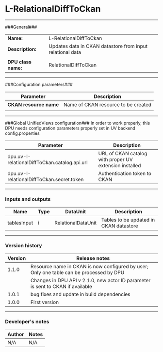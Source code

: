 # L-RelationalDiffToCkan #
----------

###General###

|                              |                                                                               |
|------------------------------|-------------------------------------------------------------------------------|
|**Name:**                     |L-RelationalDiffToCkan                                                         |
|**Description:**              |Updates data in CKAN datastore from input relational data                      |
|                              |                                                                               |
|**DPU class name:**           |RelationalDiffToCkan                                                           |


***

###Configuration parameters###

|Parameter                                       |Description                                                              |
|------------------------------------------------|-------------------------------------------------------------------------|
|**CKAN resource name**                          |Name of CKAN resource to be created                                      |
|                                                |                                                                         |

***

###Global UnifiedViews configuration###
In order to work properly, this DPU needs configuration parameters properly set in UV backend config.properties

|Parameter                                       |Description                                                              |
|------------------------------------------------|-------------------------------------------------------------------------|
|dpu.uv-l-relationalDiffToCkan.catalog.api.url   |URL of CKAN catalog with proper UV extension installed                   |
|dpu.uv-l-relationalDiffToCkan.secret.token      |Authentication token to CKAN                                             |

***

### Inputs and outputs ###

|Name          |Type           |DataUnit           |Description                                  |
|--------------|---------------|-------------------|---------------------------------------------|
|tablesInput   |i              |RelationalDataUnit |Tables to be updated in CKAN datastore       |

***

### Version history ###

|Version          |Release notes               |
|-----------------|----------------------------|
|1.1.0            | Resource name in CKAN is now configured by user; Only one table can be processed by DPU |
|                 | Changes in DPU API v 2.1.0, new actor ID parameter is sent to CKAN if available |
|1.0.1            | bug fixes and update in build dependencies |
|1.0.0            | First version              |


***

### Developer's notes ###

|Author           |Notes                           |
|-----------------|--------------------------------|
|N/A              |N/A                             |
